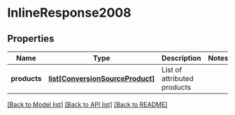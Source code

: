 # InlineResponse2008

## Properties
Name | Type | Description | Notes
------------ | ------------- | ------------- | -------------
**products** | [**list[ConversionSourceProduct]**](ConversionSourceProduct.md) | List of attributed products | 

[[Back to Model list]](../README.md#documentation-for-models) [[Back to API list]](../README.md#documentation-for-api-endpoints) [[Back to README]](../README.md)


